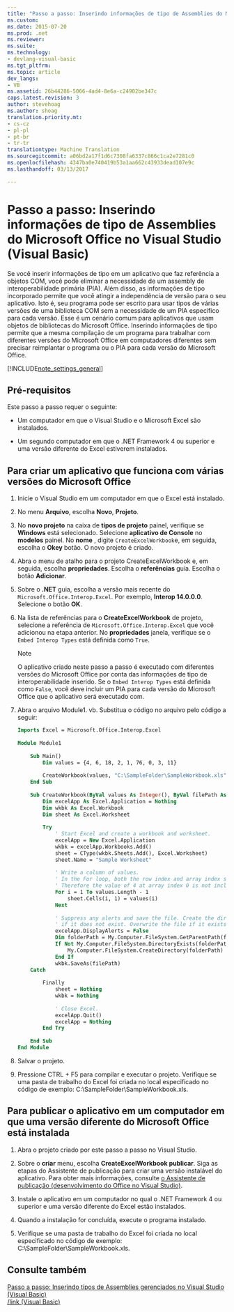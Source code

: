 ```yaml
---
title: "Passo a passo: Inserindo informações de tipo de Assemblies do Microsoft Office no Visual Studio (Visual Basic) | Documentos do Microsoft"
ms.custom: 
ms.date: 2015-07-20
ms.prod: .net
ms.reviewer: 
ms.suite: 
ms.technology:
- devlang-visual-basic
ms.tgt_pltfrm: 
ms.topic: article
dev_langs:
- VB
ms.assetid: 26b44286-5066-4ad4-8e6a-c24902be347c
caps.latest.revision: 3
author: stevehoag
ms.author: shoag
translation.priority.mt:
- cs-cz
- pl-pl
- pt-br
- tr-tr
translationtype: Machine Translation
ms.sourcegitcommit: a06bd2a17f1d6c7308fa6337c866c1ca2e7281c0
ms.openlocfilehash: 4347ba0e740419b53a1aa662c43933dead107e9c
ms.lasthandoff: 03/13/2017

---
```

# <a name="walkthrough-embedding-type-information-from-microsoft-office-assemblies-in-visual-studio-visual-basic"></a>Passo a passo: Inserindo informações de tipo de Assemblies do Microsoft Office no Visual Studio (Visual Basic)
Se você inserir informações de tipo em um aplicativo que faz referência a objetos COM, você pode eliminar a necessidade de um assembly de interoperabilidade primária (PIA). Além disso, as informações de tipo incorporado permite que você atingir a independência de versão para o seu aplicativo. Isto é, seu programa pode ser escrito para usar tipos de várias versões de uma biblioteca COM sem a necessidade de um PIA específico para cada versão. Esse é um cenário comum para aplicativos que usam objetos de bibliotecas do Microsoft Office. Inserindo informações de tipo permite que a mesma compilação de um programa para trabalhar com diferentes versões do Microsoft Office em computadores diferentes sem precisar reimplantar o programa ou o PIA para cada versão do Microsoft Office.  
  
[!INCLUDE[note_settings_general](../../../../csharp/language-reference/compiler-messages/includes/note_settings_general_md.md)]  
  
## <a name="prerequisites"></a>Pré-requisitos  
 Este passo a passo requer o seguinte:  
  
-   Um computador em que o Visual Studio e o Microsoft Excel são instalados.  
  
-   Um segundo computador em que o .NET Framework 4 ou superior e uma versão diferente do Excel estiverem instalados.  
  
##  <a name="BKMK_createapp"></a>Para criar um aplicativo que funciona com várias versões do Microsoft Office  
  
1.  Inicie o Visual Studio em um computador em que o Excel está instalado.  
  
2.  No menu **Arquivo**, escolha **Novo**, **Projeto**.  
  
3.  No **novo projeto** na caixa de **tipos de projeto** painel, verifique se **Windows** está selecionado. Selecione **aplicativo de Console** no **modelos** painel. No **nome** , digite `CreateExcelWorkbook`e, em seguida, escolha o **Okey** botão. O novo projeto é criado.  
  
4.  Abra o menu de atalho para o projeto CreateExcelWorkbook e, em seguida, escolha **propriedades**. Escolha o **referências** guia. Escolha o botão **Adicionar**.  
  
5.  Sobre o **.NET** guia, escolha a versão mais recente do `Microsoft.Office.Interop.Excel`. Por exemplo, **Interop 14.0.0.0**. Selecione o botão **OK**.  
  
6.  Na lista de referências para o **CreateExcelWorkbook** de projeto, selecione a referência de `Microsoft.Office.Interop.Excel` que você adicionou na etapa anterior. No **propriedades** janela, verifique se o `Embed Interop Types` está definida como `True`.  
  
    > [!NOTE]
    >  O aplicativo criado neste passo a passo é executado com diferentes versões do Microsoft Office por conta das informações de tipo de interoperabilidade inserido. Se o `Embed Interop Types` está definida como `False`, você deve incluir um PIA para cada versão do Microsoft Office que o aplicativo será executado com.  
  
7.  Abra o arquivo Module1. vb. Substitua o código no arquivo pelo código a seguir:  
  
    ```vb  
    Imports Excel = Microsoft.Office.Interop.Excel  
  
    Module Module1  
  
        Sub Main()  
            Dim values = {4, 6, 18, 2, 1, 76, 0, 3, 11}  
  
            CreateWorkbook(values, "C:\SampleFolder\SampleWorkbook.xls")  
        End Sub  
  
        Sub CreateWorkbook(ByVal values As Integer(), ByVal filePath As String)  
            Dim excelApp As Excel.Application = Nothing  
            Dim wkbk As Excel.Workbook  
            Dim sheet As Excel.Worksheet  
  
            Try  
                ' Start Excel and create a workbook and worksheet.  
                excelApp = New Excel.Application  
                wkbk = excelApp.Workbooks.Add()  
                sheet = CType(wkbk.Sheets.Add(), Excel.Worksheet)  
                sheet.Name = "Sample Worksheet"  
  
                ' Write a column of values.  
                ' In the For loop, both the row index and array index start at 1.  
                ' Therefore the value of 4 at array index 0 is not included.  
                For i = 1 To values.Length - 1  
                    sheet.Cells(i, 1) = values(i)  
                Next  
  
                ' Suppress any alerts and save the file. Create the directory   
                ' if it does not exist. Overwrite the file if it exists.  
                excelApp.DisplayAlerts = False  
                Dim folderPath = My.Computer.FileSystem.GetParentPath(filePath)  
                If Not My.Computer.FileSystem.DirectoryExists(folderPath) Then  
                    My.Computer.FileSystem.CreateDirectory(folderPath)  
                End If  
                wkbk.SaveAs(filePath)  
        Catch  
  
            Finally  
                sheet = Nothing  
                wkbk = Nothing  
  
                ' Close Excel.  
                excelApp.Quit()  
                excelApp = Nothing  
            End Try  
  
        End Sub  
    End Module  
    ```  
  
8.  Salvar o projeto.  
  
9. Pressione CTRL + F5 para compilar e executar o projeto. Verifique se uma pasta de trabalho do Excel foi criada no local especificado no código de exemplo: C:\SampleFolder\SampleWorkbook.xls.  
  
##  <a name="BKMK_publishapp"></a>Para publicar o aplicativo em um computador em que uma versão diferente do Microsoft Office está instalada  
  
1.  Abra o projeto criado por este passo a passo no Visual Studio.  
  
2.  Sobre o **criar** menu, escolha **CreateExcelWorkbook publicar**. Siga as etapas do Assistente de publicação para criar uma versão instalável do aplicativo. Para obter mais informações, consulte [o Assistente de publicação (desenvolvimento do Office no Visual Studio)](https://msdn.microsoft.com/library/bb625071).  
  
3.  Instale o aplicativo em um computador no qual o .NET Framework 4 ou superior e uma versão diferente do Excel estão instalados.  
  
4.  Quando a instalação for concluída, execute o programa instalado.  
  
5.  Verifique se uma pasta de trabalho do Excel foi criada no local especificado no código de exemplo: C:\SampleFolder\SampleWorkbook.xls.  
  
## <a name="see-also"></a>Consulte também  
 [Passo a passo: Inserindo tipos de Assemblies gerenciados no Visual Studio (Visual Basic)](../../../../visual-basic/programming-guide/concepts/assemblies-gac/walkthrough-embedding-types-from-managed-assemblies-in-vs.md)   
 [/link (Visual Basic)](../../../../visual-basic/reference/command-line-compiler/link.md)

